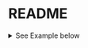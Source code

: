 # README


<details>
  <summary> See Example below </summary>
  
    * To build [signal-collection](signal-collection) module: *
  
    ````
    $ .gradlew :signal-collection
    ````
sdvdsbddsvdvdssafsxvxcdz
</details>
